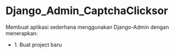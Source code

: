 # Django_Admin_CaptchaClicksor
Membuat aplikasi sederhana menggunakan Django-Admin dengan menerapkan:
<ul>
<li>1. Buat project baru</li>
</ul>
